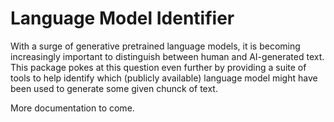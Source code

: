 # Language Model Identifier

With a surge of generative pretrained language models, it is becoming increasingly important to distinguish between human and AI-generated text. This package pokes at this question even further by providing a suite of tools to help identify which (publicly available) language model might have been used to generate some given chunck of text.

More documentation to come.
